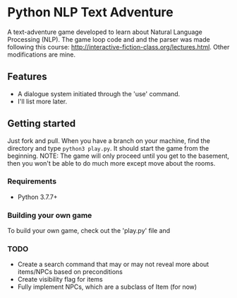 # Python NLP Text Adventure
A text-adventure game developed to learn about Natural Language Processing (NLP). The game loop code and and the parser was made following this course: http://interactive-fiction-class.org/lectures.html. Other modifications are mine.

## Features
- A dialogue system initiated through the 'use' command.
- I'll list more later.

## Getting started
Just fork and pull. When you have a branch on your machine, find the directory and type `python3 play.py`. It should start the game from the beginning. NOTE: The game will only proceed until you get to the basement, then you won't be able to do much more except move about the rooms.

### Requirements
- Python 3.7.7+

### Building your own game
To build your own game, check out the 'play.py' file and 

### TODO
- Create a search command that may or may not reveal more about items/NPCs based on preconditions
- Create visibility flag for items
- Fully implement NPCs, which are a subclass of Item (for now)
